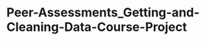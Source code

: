 Peer-Assessments_Getting-and-Cleaning-Data-Course-Project
=========================================================
